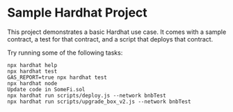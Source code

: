 # Sample Hardhat Project

This project demonstrates a basic Hardhat use case. It comes with a sample contract, a test for that contract, and a script that deploys that contract.

Try running some of the following tasks:

```shell
npx hardhat help
npx hardhat test
GAS_REPORT=true npx hardhat test
npx hardhat node
Update code in SomeFi.sol
npx hardhat run scripts/deploy.js --network bnbTest
npx hardhat run scripts/upgrade_box_v2.js --network bnbTest
```
